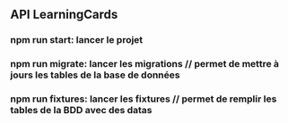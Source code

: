 ## API LearningCards

### npm run start: lancer le projet 
### npm run migrate: lancer les migrations // permet de mettre à jours les tables de la base de données
### npm run fixtures: lancer les fixtures // permet de remplir les tables de la BDD avec des datas